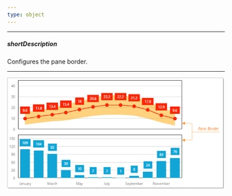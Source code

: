 ```yaml
---
type: object
---
```

---
##### shortDescription
Configures the pane border.

---
![DevExtreme HTML5 Charts Panes PaneBorder](/images/ChartJS/visual_elements/pane_border.png)